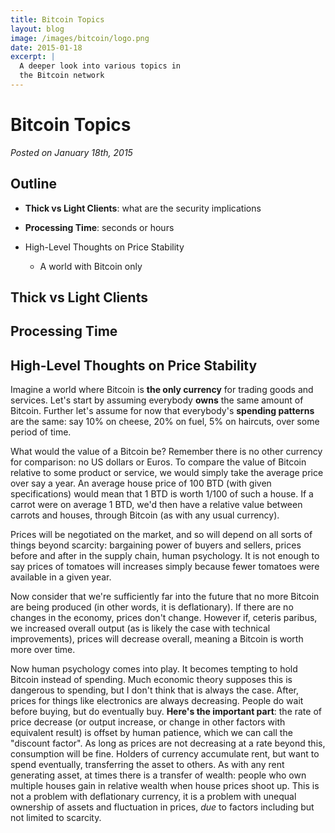 ```yaml
---
title: Bitcoin Topics
layout: blog
image: /images/bitcoin/logo.png
date: 2015-01-18
excerpt: |
  A deeper look into various topics in 
  the Bitcoin network
---
```


# Bitcoin Topics

_Posted on January 18th, 2015_

## Outline

- **Thick vs Light Clients**: what are the security implications
- **Processing Time**: seconds or hours

- High-Level Thoughts on Price Stability
	- A world with Bitcoin only


## Thick vs Light Clients

## Processing Time

## High-Level Thoughts on Price Stability

Imagine a world where Bitcoin is **the only currency** for trading goods and services. Let's start by assuming everybody **owns** the same amount of Bitcoin. Further let's assume for now that everybody's **spending patterns** are the same: say 10% on cheese, 20% on fuel, 5% on haircuts, over some period of time.

What would the value of a Bitcoin be? Remember there is no other currency for comparison: no US dollars or Euros. To compare the value of Bitcoin relative to some product or service, we would simply take the average price over say a year. An average house price of 100 BTD (with given specifications) would mean that 1 BTD is worth 1/100 of such a house. If a carrot were on average 1 BTD, we'd then have a relative value between carrots and houses, through Bitcoin (as with any usual currency).

Prices will be negotiated on the market, and so will depend on all sorts of things beyond scarcity: bargaining power of buyers and sellers, prices before and after in the supply chain, human psychology. It is not enough to say prices of tomatoes will increases simply because fewer tomatoes were available in a given year.

Now consider that we're sufficiently far into the future that no more Bitcoin are being produced (in other words, it is deflationary). If there are no changes in the economy, prices don't change. However if, ceteris paribus, we increased overall output (as is likely the case with technical improvements), prices will decrease overall, meaning a Bitcoin is worth more over time.

Now human psychology comes into play. It becomes tempting to hold Bitcoin instead of spending. Much economic theory supposes this is dangerous to spending, but I don't think that is always the case. After, prices for things like electronics are always decreasing. People do wait before buying, but do eventually buy. **Here's the important part**: the rate of price decrease (or output increase, or change in other factors with equivalent result) is offset by human patience, which we can call the "discount factor". As long as prices are not decreasing at a rate beyond this, consumption will be fine. Holders of currency accumulate rent, but want to spend eventually, transferring the asset to others. As with any rent generating asset, at times there is a transfer of wealth: people who own multiple houses gain in relative wealth when house prices shoot up. This is not a problem with deflationary currency, it is a problem with unequal ownership of assets and fluctuation in prices, _due_ to factors including but not limited to scarcity.


